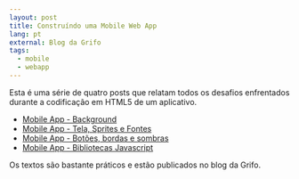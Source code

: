 ```yaml
---
layout: post
title: Construíndo uma Mobile Web App
lang: pt
external: Blog da Grifo
tags:
  - mobile
  - webapp
---
```


Esta é uma série de quatro posts que relatam todos os desafios enfrentados durante a codificação em HTML5 de um aplicativo.

- [Mobile App - Background](http://gri.fo/blog/mobile-app-parte-1)
- [Mobile App - Tela, Sprites e Fontes](http://gri.fo/blog/mobile-app-parte-2)
- [Mobile App - Botões, bordas e sombras](http://gri.fo/blog/mobile-app-links-botoes-bordas-e-sombras)
- [Mobile App - Bibliotecas Javascript](http://gri.fo/blog/mobile-app-biliotecas-javascript)

Os textos são bastante práticos e estão publicados no blog da Grifo.
